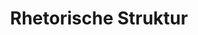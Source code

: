 ---
moduleTitle: Motivation und Lernen
unitTitle: Kurzvortrag
title: Rhetorische Struktur
module: 2
unit: 0
subunit: 1
type: video
---